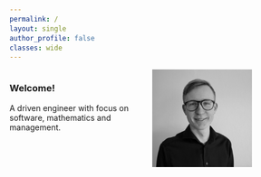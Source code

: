 ```yaml
---
permalink: /
layout: single
author_profile: false
classes: wide
---
```

<div style="display: flex;">
  <div style="flex: 1;">
    <h3>Welcome!</h3>
    <p>A driven engineer with focus on software, mathematics and management.</p> 
  </div>
  <div style="flex: 1;">    
    <img src="assets/images/profile_pic.jpeg" style="width:70%">
  </div>

</div>

